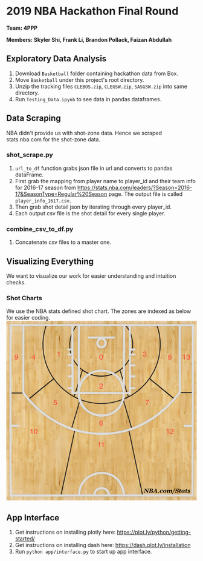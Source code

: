 # 2019 NBA Hackathon Final Round
**Team: 4PPP**

**Members: Skyler Shi, Frank Li, Brandon Pollack, Faizan Abdullah**

## Exploratory Data Analysis

1. Download `Basketball` folder containing hackathon data from Box.
2. Move `Basketball` under this project's root directory.
3. Unzip the tracking files `CLEBOS.zip`, `CLEGSW.zip`, `SASGSW.zip` into same directory.
4. Run `Testing_Data.ipynb` to see data in pandas dataframes.

## Data Scraping
NBA didn't provide us with shot-zone data. Hence we scraped stats.nba.com for the shot-zone data.
### shot_scrape.py
1. `url_to_df` function grabs json file in url and converts to pandas dataFrame. 
2. First grab the mapping from player name to player_id and their team info for 2016-17 season from https://stats.nba.com/leaders/?Season=2016-17&SeasonType=Regular%20Season page. The output file is called `player_info_1617.csv`.
3. Then grab shot detail json by iterating through every player_id.
4. Each output csv file is the shot detail for every single player.

### combine_csv_to_df.py
1. Concatenate csv files to a master one.


## Visualizing Everything
We want to visualize our work for easier understanding and intuition checks.

### Shot Charts
We use the NBA stats defined shot chart. The zones are indexed as below for easier coding.
![Blank Shot Chart](Pictures/blank_shot_chart.jpg)


## App Interface
1. Get instructions on installing plotly here: https://plot.ly/python/getting-started/
2. Get instructions on installing dash here: https://dash.plot.ly/installation
3. Run `python app/interface.py` to start up app interface.
